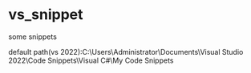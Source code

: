 # vs_snippet
some snippets

default path(vs 2022):C:\Users\Administrator\Documents\Visual Studio 2022\Code Snippets\Visual C#\My Code Snippets
